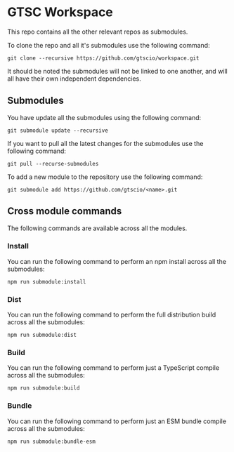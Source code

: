 # GTSC Workspace

This repo contains all the other relevant repos as submodules.

To clone the repo and all it's submodules use the following command:

```shell
git clone --recursive https://github.com/gtscio/workspace.git
```

It should be noted the submodules will not be linked to one another, and will all have their own independent dependencies.

## Submodules

You have update all the submodules using the following command:

```shell
git submodule update --recursive
```

If you want to pull all the latest changes for the submodules use the following command:

```shell
git pull --recurse-submodules
```

To add a new module to the repository use the following command:

```shell
git submodule add https://github.com/gtscio/<name>.git
```

## Cross module commands

The following commands are available across all the modules.

### Install

You can run the following command to perform an npm install across all the submodules:

```shell
npm run submodule:install
```

### Dist

You can run the following command to perform the full distribution build across all the submodules:

```shell
npm run submodule:dist
```

### Build

You can run the following command to perform just a TypeScript compile across all the submodules:

```shell
npm run submodule:build
```

### Bundle

You can run the following command to perform just an ESM bundle compile across all the submodules:

```shell
npm run submodule:bundle-esm
```
